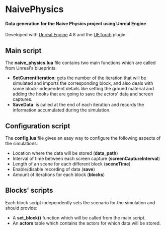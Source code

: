 # NaivePhysics
#### Data generation for the Naive Physics project using Unreal Engine

Developed with [Unreal Engine](https://www.unrealengine.com/what-is-unreal-engine-4) 4.8 and the [UETorch](https://github.com/facebook/UETorch) plugin.

## Main script

The **naive_physics.lua** file contains two main functions which are called from Unreal's blueprints:

* **SetCurrentIteration**: gets the number of the iteration that will be simulated and imports the corresponding block, and also deals with some block-independent details like setting the ground material and adding the hooks that are going to save the actors' data and screen captures.
* **SaveData**: is called at the end of each iteration and records the information accumulated during the simulation.

## Configuration script

The **config.lua** file gives an easy way to configure the following aspects of the simulations:

* Location where the data will be stored (**data_path**)
* Interval of time between each screen capture (**screenCaptureInterval**)
* Length of an scene for each different block (**sceneTime**)
* Enable/disable recording of data (**save**)
* Amount of iterations for each block (**blocks**)

## Blocks' scripts

Each block script independently sets the scenario for the simulation and should provide:

* A **set_block()** function which will be called from the main script.
* An **actors** table which contains the actors for which data will be stored.

